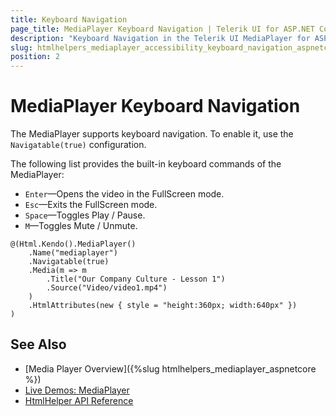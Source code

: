 ```yaml
---
title: Keyboard Navigation
page_title: MediaPlayer Keyboard Navigation | Telerik UI for ASP.NET Core HTML Helpers
description: "Keyboard Navigation in the Telerik UI MediaPlayer for ASP.NET Core (MVC 6 or ASP.NET Core MVC)."
slug: htmlhelpers_mediaplayer_accessibility_keyboard_navigation_aspnetcore
position: 2
---
```


# MediaPlayer Keyboard Navigation

The MediaPlayer supports keyboard navigation. To enable it, use the `Navigatable(true)` configuration.

The following list provides the built-in keyboard commands of the MediaPlayer:

* `Enter`—Opens the video in the FullScreen mode.
* `Esc`—Exits the FullScreen mode.
* `Space`—Toggles Play / Pause.
* `M`—Toggles Mute / Unmute.

```
@(Html.Kendo().MediaPlayer()
    .Name("mediaplayer")
    .Navigatable(true)
    .Media(m => m
        .Title("Our Company Culture - Lesson 1")
        .Source("Video/video1.mp4")
    )
    .HtmlAttributes(new { style = "height:360px; width:640px" })
)
```

## See Also

* [Media Player Overview]({%slug htmlhelpers_mediaplayer_aspnetcore %})
* [Live Demos: MediaPlayer](https://demos.telerik.com/aspnet-core/mediaplayer/index)
* [HtmlHelper API Reference](https://docs.telerik.com/aspnet-core/api/mediaplayer)

